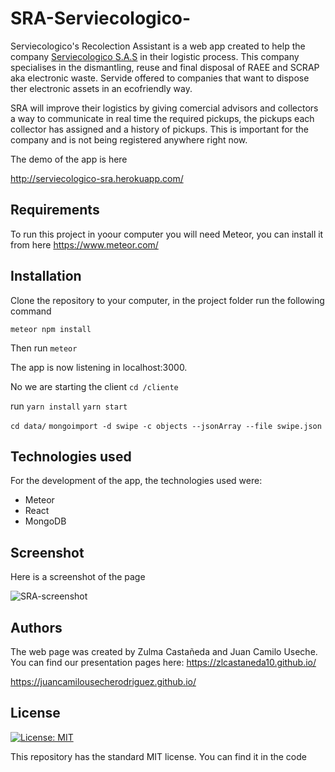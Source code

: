 # SRA-Serviecologico-

Serviecologico's Recolection Assistant is a web app created to help the company [Serviecologico S.A.S](http://www.serviecologico.com/) in their logistic process. This company specialises in the dismantling, reuse and final disposal of RAEE and SCRAP aka electronic waste. Servide offered to companies that want to dispose ther electronic assets in an ecofriendly way.

SRA will improve their logistics by giving comercial advisors and collectors a way to communicate in real time the required pickups, the pickups each collector has assigned and a history of pickups. This is important for the company and is not being registered anywhere right now.

The demo of the app is here 

http://serviecologico-sra.herokuapp.com/

## Requirements
To run this project in yoour computer you will need Meteor, you can install it from here https://www.meteor.com/

## Installation 
Clone the repository to your computer, in the project folder run the following command

`
meteor npm install
`

Then run
`
meteor
`

The app is now listening in localhost:3000.

No we are starting the client
`
cd /cliente
`

run 
`
yarn install
`
`
yarn start
`


`
cd data/
`
`
mongoimport -d swipe -c objects --jsonArray --file swipe.json
`
## Technologies used
For the development of the app, the technologies used were:
- Meteor
- React
- MongoDB
## Screenshot 
Here is a screenshot of the page

<img src="https://scontent.fbog5-1.fna.fbcdn.net/v/t1.0-9/43475083_2740854675939953_8027029439382552576_n.jpg?_nc_cat=104&oh=a67f34c426400b15d1b4759300f546d4&oe=5C150AA3" alt="SRA-screenshot">

## Authors
The web page was created by Zulma Castañeda and Juan Camilo Useche.
You can find our presentation pages here:
https://zlcastaneda10.github.io/

https://juancamilousecherodriguez.github.io/

## License
[![License: MIT](https://img.shields.io/badge/License-MIT-yellow.svg)](https://opensource.org/licenses/MIT)

This repository has the standard MIT license. You can find it in the code

